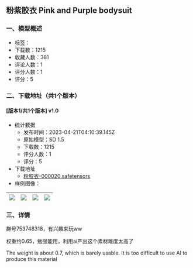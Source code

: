 ## 粉紫胶衣 Pink and Purple bodysuit
### 一、模型概述

- 标签：
- 下载数：1215
- 收藏人数：381
- 评论人数：1
- 评分人数：1
- 评分：5

### 二、下载地址（共1个版本）

#### [版本1/共1个版本] v1.0

- 统计数据
  - 发布时间：2023-04-21T04:10:39.145Z
  - 原始模型：SD 1.5
  - 下载数：1215
  - 评分人数：1
  - 评分：5
- 下载地址
  - [粉胶衣-000020.safetensors](https://civitai.com/api/download/models/51251)
- 样例图像：

| <img src="https://image.civitai.com/xG1nkqKTMzGDvpLrqFT7WA/95641993-53b4-47f3-09b4-95f2dd964b00/width=450/551623.jpeg" /> | <img src="https://image.civitai.com/xG1nkqKTMzGDvpLrqFT7WA/9a14cc97-bb91-482a-1345-7b9e6b59de00/width=450/551642.jpeg" /> | <img src="https://image.civitai.com/xG1nkqKTMzGDvpLrqFT7WA/131bccef-4d46-47d1-4973-af8ee6469600/width=450/551621.jpeg" /> | <img src="https://image.civitai.com/xG1nkqKTMzGDvpLrqFT7WA/c52655bf-c17b-46ef-3f21-8e272b42a600/width=450/551709.jpeg" /> |
| ---- | ---- | ---- | ---- |


### 三、详情
<p>群号753748318，有兴趣来玩ww</p><p>权重约0.65，勉强能用，利用ai产出这个素材难度太高了</p><p>The weight is about 0.7, which is barely usable. It is too difficult to use AI to produce this material</p><p></p>